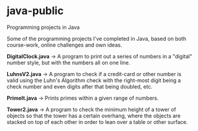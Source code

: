 # java-public
Programming projects in Java

Some of the programming projects I've completed in Java, based on both course-work, online challenges and own ideas.

<strong>DigitalClock.java</strong> -> A program to print out a series of numbers in a "digital" number style, but with the numbers all on one line.

<strong>LuhnsV2.java</strong> -> A program to check if a credit-card or other number is valid using the Luhn's Algorithm check with the right-most digit being a check number and even digits after that being doubled, etc.

<strong>PrimeIt.java</strong> -> Prints primes within a given range of numbers.

<strong>Tower2.java</strong> -> A program to check the minimum height of a tower of objects so that the tower has a certain overhang, where the objects are stacked on top of each other in order to lean over a table or other surface.
